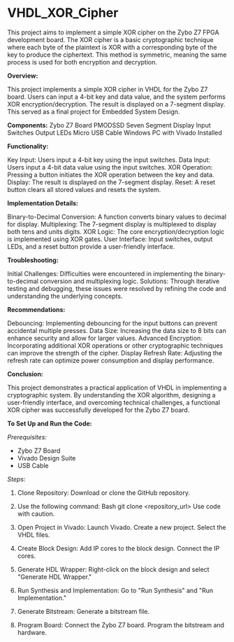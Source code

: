 # VHDL_XOR_Cipher

This project aims to implement a simple XOR cipher on the Zybo Z7 FPGA development board. The XOR cipher is a basic cryptographic technique where each byte of the plaintext is XOR with a corresponding byte of the key to produce the ciphertext. This method is symmetric, meaning the same process is used for both encryption and decryption. 


**Overview:**

This project implements a simple XOR cipher in VHDL for the Zybo Z7 board. Users can input a 4-bit key and data value, and the system performs XOR encryption/decryption. The result is displayed on a 7-segment display. This served as a final project for Embedded System Design.

**Components:**
Zybo Z7 Board
PMODSSD Seven Segment Display
Input Switches
Output LEDs
Micro USB Cable
Windows PC with Vivado Installed

**Functionality:**

Key Input: Users input a 4-bit key using the input switches.
Data Input: Users input a 4-bit data value using the input switches.
XOR Operation: Pressing a button initiates the XOR operation between the key and data.
Display: The result is displayed on the 7-segment display.
Reset: A reset button clears all stored values and resets the system.

**Implementation Details:**

Binary-to-Decimal Conversion: A function converts binary values to decimal for display.
Multiplexing: The 7-segment display is multiplexed to display both tens and units digits.
XOR Logic: The core encryption/decryption logic is implemented using XOR gates.
User Interface: Input switches, output LEDs, and a reset button provide a user-friendly interface.

**Troubleshooting:**

Initial Challenges: Difficulties were encountered in implementing the binary-to-decimal conversion and multiplexing logic.
Solutions: Through iterative testing and debugging, these issues were resolved by refining the code and understanding the underlying concepts.

**Recommendations:**

Debouncing: Implementing debouncing for the input buttons can prevent accidental multiple presses.
Data Size: Increasing the data size to 8 bits can enhance security and allow for larger values.
Advanced Encryption: Incorporating additional XOR operations or other cryptographic techniques can improve the strength of the cipher.
Display Refresh Rate: Adjusting the refresh rate can optimize power consumption and display performance.

**Conclusion:**

This project demonstrates a practical application of VHDL in implementing a cryptographic system. By understanding the XOR algorithm, designing a user-friendly interface, and overcoming technical challenges, a functional XOR cipher was successfully developed for the Zybo Z7 board.

**To Set Up and Run the Code:**

_Prerequisites:_
- Zybo Z7 Board
- Vivado Design Suite
- USB Cable

_Steps:_

1. Clone Repository:
Download or clone the GitHub repository.

2. Use the following command:
Bash
git clone <repository_url>
Use code with caution.

3. Open Project in Vivado:
Launch Vivado.
Create a new project.
Select the VHDL files.

4. Create Block Design:
Add IP cores to the block design.
Connect the IP cores.

5. Generate HDL Wrapper:
Right-click on the block design and select "Generate HDL Wrapper."

6. Run Synthesis and Implementation:
Go to "Run Synthesis" and "Run Implementation."

7. Generate Bitstream:
Generate a bitstream file.

8. Program Board:
Connect the Zybo Z7 board.
Program the bitstream and hardware.

